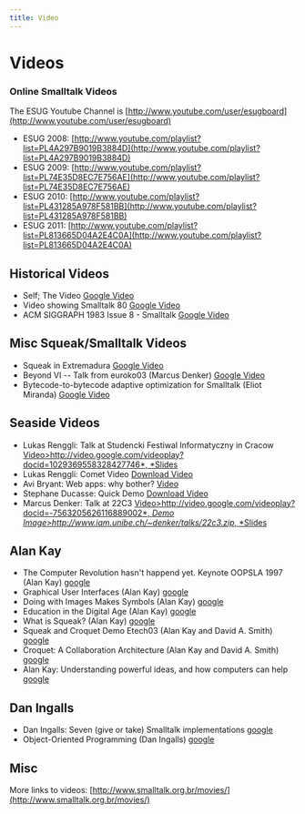 ```yaml
---
title: Video
---
```


# Videos
### Online Smalltalk Videos

The ESUG Youtube Channel is [http://www.youtube.com/user/esugboard](http://www.youtube.com/user/esugboard)

- ESUG 2008: [http://www.youtube.com/playlist?list=PL4A297B9019B3884D](http://www.youtube.com/playlist?list=PL4A297B9019B3884D)
- ESUG 2009: [http://www.youtube.com/playlist?list=PL74E35D8EC7E756AE](http://www.youtube.com/playlist?list=PL74E35D8EC7E756AE)
- ESUG 2010: [http://www.youtube.com/playlist?list=PL431285A978F581BB](http://www.youtube.com/playlist?list=PL431285A978F581BB)
- ESUG 2011: [http://www.youtube.com/playlist?list=PL813665D04A2E4C0A](http://www.youtube.com/playlist?list=PL813665D04A2E4C0A)


## Historical Videos

- Self; The Video [Google Video](http://video.google.com/videoplay?docid=5776880551404953752)
- Video showing Smalltalk 80 [Google Video](http://video.google.com/videoplay?docid=-4365247885921962429)
- ACM SIGGRAPH 1983 Issue 8 - Smalltalk [Google Video](http://video.google.com/videoplay?docid=-7466310348707586940)


## Misc Squeak/Smalltalk Videos

- Squeak in Extremadura [Google Video](http://video.google.com/videoplay?docid=-7680106513348266522)
- Beyond VI \-- Talk from euroko03 (Marcus Denker) [Google Video](http://video.google.com/videoplay?docid=5806299741174617347)
- Bytecode-to-bytecode adaptive optimization for Smalltalk (Eliot Miranda) [Google Video](http://video.google.com/videoplay?docid=-8988857822906068209)


## Seaside Videos

- Lukas Renggli: Talk at Studencki Festiwal Informatyczny in Cracow [Video>http://video.google.com/videoplay?docid=1029369558328427746*, *Slides](http://www.lukas-renggli.ch/smalltalk/seaside/heretic.pdf)
- Lukas Renggli: Comet Video [Download Video](http://www.lukas-renggli.ch/smalltalk/seaside/videos/comet.mov)
- Avi Bryant: Web apps: why bother? [Video](http://video.google.com/videoplay?docid=-9059529534041031582)
- Stephane Ducasse: Quick Demo [Download Video](http://www.iam.unibe.ch/~ducasse/Web/Demoes/seaside4.mov)
- Marcus Denker: Talk at 22C3 [Video>http://video.google.com/videoplay?docid=-7563205626116889002*, *Demo Image>http://www.iam.unibe.ch/~denker/talks/22c3.zip*, *Slides](http://www.iam.unibe.ch/~denker/talks/22c3.pdf)


## Alan Kay

- The Computer Revolution hasn't happend yet. Keynote OOPSLA 1997 (Alan Kay) [google](http://video.google.com/videoplay?docid=-2950949730059754521)
- Graphical User Interfaces (Alan Kay) [google](http://video.google.com/videoplay?docid=4990841328277971528)
- Doing with Images Makes Symbols (Alan Kay) [google](http://video.google.com/videoplay?docid=-533537336174204822)
- Education in the Digital Age (Alan Kay) [google](http://video.google.com/videoplay?docid=-1109203988787201616)
- What is Squeak? (Alan Kay) [google](http://video.google.com/videoplay?docid=6605997857319097923)
- Squeak and Croquet Demo Etech03 (Alan Kay and David A. Smith) [google](http://video.google.com/videoplay?docid=-9055536763288165825)
- Croquet: A Collaboration Architecture (Alan Kay and David A. Smith) [google](http://video.google.com/videoplay?docid=-3163738949450782327)
- Alan Kay: Understanding powerful ideas, and how computers can help [google](http://video.google.com/videoplay?docid=-124161889929978086)


## Dan Ingalls

- Dan Ingalls: Seven (give or take) Smalltalk implementations [google](http://video.google.com/videoplay?docid=2409496407757723940)
- Object-Oriented Programming (Dan Ingalls) [google](http://video.google.com/videoplay?docid=-2058469682761344178)


## Misc

More links to videos: [http://www.smalltalk.org.br/movies/](http://www.smalltalk.org.br/movies/)
